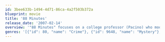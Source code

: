 ```yaml
---
id: 3bee633b-1494-4d71-86ca-4a2f503b372a
blueprint: movie
title: '88 Minutes'
release_date: '2007-02-14'
overview: '"88 Minutes" focuses on a college professor (Pacino) who moonlights as a forensic psychiatrist for the FBI and receives a death threat claiming he has only 88 minutes to live.'
genres: '[{"id": 80, "name": "Crime"}, {"id": 9648, "name": "Mystery"}, {"id": 53, "name": "Thriller"}]'
---
```

